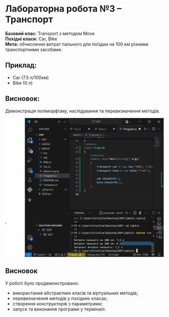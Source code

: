 # Лабораторна робота №3 – Транспорт

**Базовий клас:** Transport з методом Move  
**Похідні класи:** Car, Bike  
**Мета:** обчислення витрат пального для поїздки на 100 км різними транспортними засобами.

## Приклад:
- Car (7.5 л/100км)
- Bike (0 л)

## Висновок:
Демонстрація поліморфізму, наслідування та перевизначення методів.

![Скріншот виконання програми](./screenshots/screenshot.png)


## Висновок
У роботі було продемонстровано:
- використання абстрактних класів та віртуальних методів;
- перевизначення методів у похідних класах;
- створення конструкторів з параметрами;
- запуск та виконання програми у терміналі.


